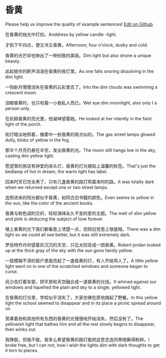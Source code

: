 # 昏黄

Please help us improve the quality of example sentences! [Edit on Github](https://github.com/jiyushe/jiyu-example-sentence-source/blob/main/chinese/hunhuang.md)

<p><span class="chinese">在昏黄的烛光中打扮。</span><span class="english">Anddress by yellow candle -light.</span></p>

<p><span class="chinese">才到下午四点，便又冷又昏黄。</span><span class="english">Afternoon, four o'clock, dusky and cold.</span></p>

<p><span class="chinese">昏黄的光芒却也映出了一种别致的美丽。</span><span class="english">Dim light but also shone a unique beauty.</span></p>

<p><span class="chinese">此起彼伏的鼾声消溶在昏黄的夜灯里。</span><span class="english">As one falls snoring dissolving in the dim light.</span></p>

<p><span class="chinese">一钩新月慢慢消失在昏黄的云彩里去了。</span><span class="english">Into the dim clouds was swimming a crescent moon.</span></p>

<p><span class="chinese">泪眼昏黄时，也只有莪一小我私人而已。</span><span class="english">Wet eye dim moonlight, also only I a person only.</span></p>

<p><span class="chinese">在前廊昏黄的亮光里，他凝神望着她。</span><span class="english">He looked at her intently in the faint light of the porch.</span></p>

<p><span class="chinese">街灯暗淡地照着，像雾中一些昏黄的斑点似的。</span><span class="english">The gas street lamps glowed dully, blobs of yellow in the fog.</span></p>

<p><span class="chinese">那半个月亮仍悬在半空，发出昏黄的光。</span><span class="english">The moon still hangs low in the sky, casting dim yellow light.</span></p>

<p><span class="chinese">愿望里的旅店有钟爱的床头灯，昏黄的灯光被贴上温馨的标签。</span><span class="english">That's just the bedlamp of hut in dream, the warm light has label.</span></p>

<p><span class="chinese">回来时天已完全黑了，只有几盏昏黄的路灯照着来时的路。</span><span class="english">It was totally dark when we returned except one or two street lamps.</span></p>

<p><span class="chinese">连照进来的阳光都似乎昏黄，如同古旧书籍的颜色。</span><span class="english">Even seems to yellow in the sun, like the color of the ancient books.</span></p>

<p><span class="chinese">昏黄与粉色调的交织，轻轻演绎永久不变的爱的主题。</span><span class="english">The melt of slim yellow and pink is deducing the subject of love forever.</span></p>

<p><span class="chinese">楼上昏黄的光下我们都看患上清楚一点，但照旧觉患上很是暗。</span><span class="english">There was a dim light so we could all see better, but it was still extremely dark.</span></p>

<p><span class="chinese">罗伯特乔丹仰望着灰沉沉的天空，只见太阳变成一团昏黄。</span><span class="english">Robert jordan looked up at the thick gray of the sky with the sun gone faintly yellow.</span></p>

<p><span class="chinese">一扇模糊不清的窗户里面亮起了一盏昏黄的灯，有人开始骂人了。</span><span class="english">A little yellow light went on in one of the scratched windows and someone began to curse.</span></p>

<p><span class="chinese">风沙击打着车窗，把平原和天空融合成一道昏黄的光线。</span><span class="english">It whined against our windows and liquefied the plain and sky to a single, yellowed light.</span></p>

<p><span class="chinese">在昏黄的灯光里，学校似乎消失了，大家仿佛在原地搞起了野餐。</span><span class="english">In this yellow light the school seemed to disappear and in its place a picnic spread around us.</span></p>

<p><span class="chinese">笼罩着他和其他所有东西的昏黄的光慢慢地开始消失，然后没有了。</span><span class="english">The yellowish light that bathes him and all the rest slowly begins to disappear, then winks out.</span></p>

<p><span class="chinese">我挣脱，但我不能，我多么希望昏黄的路灯能把这思念连同黑暗撕得粉碎。</span><span class="english">I broke free, but I can not, how I wish the lights dim with dark thoughts to get it torn to pieces.</span></p>


